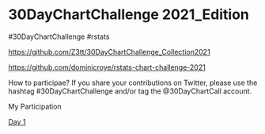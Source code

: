 # 30DayChartChallenge 2021_Edition

#30DayChartChallenge #rstats 

https://github.com/Z3tt/30DayChartChallenge_Collection2021

https://github.com/dominicroye/rstats-chart-challenge-2021

How to participae? If you share your contributions on Twitter, please use the hashtag #30DayChartChallenge and/or tag the @30DayChartCall account.


My Participation

[Day 1](day1.png)